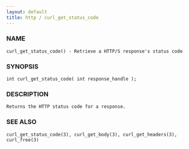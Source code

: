 ```yaml
---
layout: default
title: http / curl_get_status_code
---
```


### NAME

    curl_get_status_code() - Retrieve a HTTP/S response's status code

### SYNOPSIS

    int curl_get_status_code( int response_handle );

### DESCRIPTION

    Returns the HTTP status code for a response.

### SEE ALSO

    curl_get_status_code(3), curl_get_body(3), curl_get_headers(3), curl_free(3)

